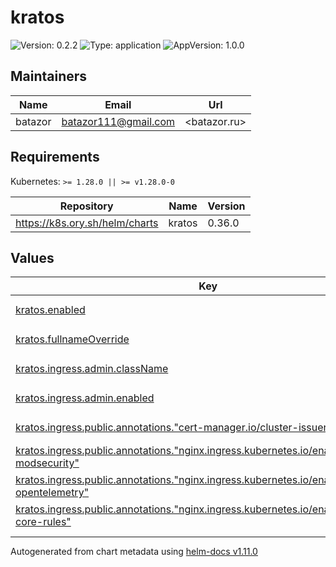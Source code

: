 # kratos

![Version: 0.2.2](https://img.shields.io/badge/Version-0.2.2-informational?style=flat-square) ![Type: application](https://img.shields.io/badge/Type-application-informational?style=flat-square) ![AppVersion: 1.0.0](https://img.shields.io/badge/AppVersion-1.0.0-informational?style=flat-square)

## Maintainers

| Name | Email | Url |
| ---- | ------ | --- |
| batazor | <batazor111@gmail.com> | <batazor.ru> |

## Requirements

Kubernetes: `>= 1.28.0 || >= v1.28.0-0`

| Repository | Name | Version |
|------------|------|---------|
| https://k8s.ory.sh/helm/charts | kratos | 0.36.0 |

## Values

<table height="400px" >
	<thead>
		<th>Key</th>
		<th>Type</th>
		<th>Default</th>
		<th>Description</th>
	</thead>
	<tbody>
		<tr>
			<td id="kratos--enabled"><a href="./values.yaml#L8">kratos.enabled</a></td>
			<td>
bool
</td>
			<td>
				<div style="max-width: 300px;">
<pre lang="json">
true
</pre>
</div>
			</td>
			<td></td>
		</tr>
		<tr>
			<td id="kratos--fullnameOverride"><a href="./values.yaml#L10">kratos.fullnameOverride</a></td>
			<td>
string
</td>
			<td>
				<div style="max-width: 300px;">
<pre lang="json">
"kratos"
</pre>
</div>
			</td>
			<td></td>
		</tr>
		<tr>
			<td id="kratos--ingress--admin--className"><a href="./values.yaml#L18">kratos.ingress.admin.className</a></td>
			<td>
string
</td>
			<td>
				<div style="max-width: 300px;">
<pre lang="json">
"nginx"
</pre>
</div>
			</td>
			<td></td>
		</tr>
		<tr>
			<td id="kratos--ingress--admin--enabled"><a href="./values.yaml#L17">kratos.ingress.admin.enabled</a></td>
			<td>
bool
</td>
			<td>
				<div style="max-width: 300px;">
<pre lang="json">
false
</pre>
</div>
			</td>
			<td></td>
		</tr>
		<tr>
			<td id="kratos--ingress--public--annotations--"cert-manager--io/cluster-issuer""><a href="./values.yaml#L23">kratos.ingress.public.annotations."cert-manager.io/cluster-issuer"</a></td>
			<td>
string
</td>
			<td>
				<div style="max-width: 300px;">
<pre lang="json">
"cert-manager-production"
</pre>
</div>
			</td>
			<td></td>
		</tr>
		<tr>
			<td id="kratos--ingress--public--annotations--"nginx--ingress--kubernetes--io/enable-modsecurity""><a href="./values.yaml#L24">kratos.ingress.public.annotations."nginx.ingress.kubernetes.io/enable-modsecurity"</a></td>
			<td>
string
</td>
			<td>
				<div style="max-width: 300px;">
<pre lang="json">
"false"
</pre>
</div>
			</td>
			<td></td>
		</tr>
		<tr>
			<td id="kratos--ingress--public--annotations--"nginx--ingress--kubernetes--io/enable-opentelemetry""><a href="./values.yaml#L26">kratos.ingress.public.annotations."nginx.ingress.kubernetes.io/enable-opentelemetry"</a></td>
			<td>
string
</td>
			<td>
				<div style="max-width: 300px;">
<pre lang="json">
"true"
</pre>
</div>
			</td>
			<td></td>
		</tr>
		<tr>
			<td id="kratos--ingress--public--annotations--"nginx--ingress--kubernetes--io/enable-owasp-core-rules""><a href="./values.yaml#L25">kratos.ingress.public.annotations."nginx.ingress.kubernetes.io/enable-owasp-core-rules"</a></td>
			<td>
string
</td>
			<td>
				<div style="max-width: 300px;">
<pre lang="json">
"true"
</pre>
</div>
			</td>
			<td></td>
		</tr>
		<tr>
			<td id="kratos--ingress--public--annotations--"nginx--ingress--kubernetes--io/rewrite-target""><a href="./values.yaml#L27">kratos.ingress.public.annotations."nginx.ingress.kubernetes.io/rewrite-target"</a></td>
			<td>
string
</td>
			<td>
				<div style="max-width: 300px;">
<pre lang="json">
"/$1"
</pre>
</div>
			</td>
			<td></td>
		</tr>
		<tr>
			<td id="kratos--ingress--public--annotations--"nginx--ingress--kubernetes--io/use-regex""><a href="./values.yaml#L28">kratos.ingress.public.annotations."nginx.ingress.kubernetes.io/use-regex"</a></td>
			<td>
string
</td>
			<td>
				<div style="max-width: 300px;">
<pre lang="json">
"true"
</pre>
</div>
			</td>
			<td></td>
		</tr>
		<tr>
			<td id="kratos--ingress--public--className"><a href="./values.yaml#L21">kratos.ingress.public.className</a></td>
			<td>
string
</td>
			<td>
				<div style="max-width: 300px;">
<pre lang="json">
"nginx"
</pre>
</div>
			</td>
			<td></td>
		</tr>
		<tr>
			<td id="kratos--ingress--public--enabled"><a href="./values.yaml#L20">kratos.ingress.public.enabled</a></td>
			<td>
bool
</td>
			<td>
				<div style="max-width: 300px;">
<pre lang="json">
true
</pre>
</div>
			</td>
			<td></td>
		</tr>
		<tr>
			<td id="kratos--ingress--public--hosts[0]--host"><a href="./values.yaml#L30">kratos.ingress.public.hosts[0].host</a></td>
			<td>
string
</td>
			<td>
				<div style="max-width: 300px;">
<pre lang="json">
"shortlink.best"
</pre>
</div>
			</td>
			<td></td>
		</tr>
		<tr>
			<td id="kratos--ingress--public--hosts[0]--paths[0]--path"><a href="./values.yaml#L32">kratos.ingress.public.hosts[0].paths[0].path</a></td>
			<td>
string
</td>
			<td>
				<div style="max-width: 300px;">
<pre lang="json">
"/api/auth/?(.*)"
</pre>
</div>
			</td>
			<td></td>
		</tr>
		<tr>
			<td id="kratos--ingress--public--hosts[0]--paths[0]--pathType"><a href="./values.yaml#L33">kratos.ingress.public.hosts[0].paths[0].pathType</a></td>
			<td>
string
</td>
			<td>
				<div style="max-width: 300px;">
<pre lang="json">
"Prefix"
</pre>
</div>
			</td>
			<td></td>
		</tr>
		<tr>
			<td id="kratos--ingress--public--tls[0]--hosts[0]"><a href="./values.yaml#L37">kratos.ingress.public.tls[0].hosts[0]</a></td>
			<td>
string
</td>
			<td>
				<div style="max-width: 300px;">
<pre lang="json">
"shortlink.best"
</pre>
</div>
			</td>
			<td></td>
		</tr>
		<tr>
			<td id="kratos--ingress--public--tls[0]--secretName"><a href="./values.yaml#L35">kratos.ingress.public.tls[0].secretName</a></td>
			<td>
string
</td>
			<td>
				<div style="max-width: 300px;">
<pre lang="json">
"shortlink-ingress-tls"
</pre>
</div>
			</td>
			<td></td>
		</tr>
		<tr>
			<td id="kratos--kratos--automigration"><a href="./values.yaml#L168">kratos.kratos.automigration</a></td>
			<td>
object
</td>
			<td>
				<div style="max-width: 300px;">
<pre lang="json">
{
  "enabled": false,
  "type": "job"
}
</pre>
</div>
			</td>
			<td>Enables database migration</td>
		</tr>
		<tr>
			<td id="kratos--kratos--automigration--type"><a href="./values.yaml#L174">kratos.kratos.automigration.type</a></td>
			<td>
string
</td>
			<td>
				<div style="max-width: 300px;">
<pre lang="json">
"job"
</pre>
</div>
			</td>
			<td>Configure the way to execute database migration. Possible values: job, initContainer When set to job, the migration will be executed as a job on release or upgrade. When set to initContainer, the migration will be executed when kratos pod is created Defaults to job</td>
		</tr>
		<tr>
			<td id="kratos--kratos--config--dsn"><a href="./values.yaml#L41">kratos.kratos.config.dsn</a></td>
			<td>
string
</td>
			<td>
				<div style="max-width: 300px;">
<pre lang="json">
"memory"
</pre>
</div>
			</td>
			<td></td>
		</tr>
		<tr>
			<td id="kratos--kratos--config--hashers--argon2--iterations"><a href="./values.yaml#L161">kratos.kratos.config.hashers.argon2.iterations</a></td>
			<td>
int
</td>
			<td>
				<div style="max-width: 300px;">
<pre lang="json">
2
</pre>
</div>
			</td>
			<td></td>
		</tr>
		<tr>
			<td id="kratos--kratos--config--hashers--argon2--key_length"><a href="./values.yaml#L163">kratos.kratos.config.hashers.argon2.key_length</a></td>
			<td>
int
</td>
			<td>
				<div style="max-width: 300px;">
<pre lang="json">
16
</pre>
</div>
			</td>
			<td></td>
		</tr>
		<tr>
			<td id="kratos--kratos--config--hashers--argon2--memory"><a href="./values.yaml#L160">kratos.kratos.config.hashers.argon2.memory</a></td>
			<td>
string
</td>
			<td>
				<div style="max-width: 300px;">
<pre lang="json">
"128MB"
</pre>
</div>
			</td>
			<td></td>
		</tr>
		<tr>
			<td id="kratos--kratos--config--hashers--argon2--parallelism"><a href="./values.yaml#L159">kratos.kratos.config.hashers.argon2.parallelism</a></td>
			<td>
int
</td>
			<td>
				<div style="max-width: 300px;">
<pre lang="json">
1
</pre>
</div>
			</td>
			<td></td>
		</tr>
		<tr>
			<td id="kratos--kratos--config--hashers--argon2--salt_length"><a href="./values.yaml#L162">kratos.kratos.config.hashers.argon2.salt_length</a></td>
			<td>
int
</td>
			<td>
				<div style="max-width: 300px;">
<pre lang="json">
16
</pre>
</div>
			</td>
			<td></td>
		</tr>
		<tr>
			<td id="kratos--kratos--config--identity--default_schema_id"><a href="./values.yaml#L44">kratos.kratos.config.identity.default_schema_id</a></td>
			<td>
string
</td>
			<td>
				<div style="max-width: 300px;">
<pre lang="json">
"default"
</pre>
</div>
			</td>
			<td></td>
		</tr>
		<tr>
			<td id="kratos--kratos--config--identity--schemas[0]--id"><a href="./values.yaml#L46">kratos.kratos.config.identity.schemas[0].id</a></td>
			<td>
string
</td>
			<td>
				<div style="max-width: 300px;">
<pre lang="json">
"default"
</pre>
</div>
			</td>
			<td></td>
		</tr>
		<tr>
			<td id="kratos--kratos--config--identity--schemas[0]--url"><a href="./values.yaml#L47">kratos.kratos.config.identity.schemas[0].url</a></td>
			<td>
string
</td>
			<td>
				<div style="max-width: 300px;">
<pre lang="json">
"file:///etc/config/identity.default.schema.json"
</pre>
</div>
			</td>
			<td></td>
		</tr>
		<tr>
			<td id="kratos--kratos--config--log--format"><a href="./values.yaml#L149">kratos.kratos.config.log.format</a></td>
			<td>
string
</td>
			<td>
				<div style="max-width: 300px;">
<pre lang="json">
"json"
</pre>
</div>
			</td>
			<td></td>
		</tr>
		<tr>
			<td id="kratos--kratos--config--log--leak_sensitive_values"><a href="./values.yaml#L150">kratos.kratos.config.log.leak_sensitive_values</a></td>
			<td>
bool
</td>
			<td>
				<div style="max-width: 300px;">
<pre lang="json">
true
</pre>
</div>
			</td>
			<td></td>
		</tr>
		<tr>
			<td id="kratos--kratos--config--log--level"><a href="./values.yaml#L148">kratos.kratos.config.log.level</a></td>
			<td>
string
</td>
			<td>
				<div style="max-width: 300px;">
<pre lang="json">
"info"
</pre>
</div>
			</td>
			<td></td>
		</tr>
		<tr>
			<td id="kratos--kratos--config--secrets--cookie[0]"><a href="./values.yaml#L155">kratos.kratos.config.secrets.cookie[0]</a></td>
			<td>
string
</td>
			<td>
				<div style="max-width: 300px;">
<pre lang="json">
"PLEASE-CHANGE-ME-I-AM-VERY-INSECURE"
</pre>
</div>
			</td>
			<td></td>
		</tr>
		<tr>
			<td id="kratos--kratos--config--selfservice--allowed_return_urls[0]"><a href="./values.yaml#L84">kratos.kratos.config.selfservice.allowed_return_urls[0]</a></td>
			<td>
string
</td>
			<td>
				<div style="max-width: 300px;">
<pre lang="json">
"*"
</pre>
</div>
			</td>
			<td></td>
		</tr>
		<tr>
			<td id="kratos--kratos--config--selfservice--allowed_return_urls[1]"><a href="./values.yaml#L85">kratos.kratos.config.selfservice.allowed_return_urls[1]</a></td>
			<td>
string
</td>
			<td>
				<div style="max-width: 300px;">
<pre lang="json">
"http://*"
</pre>
</div>
			</td>
			<td></td>
		</tr>
		<tr>
			<td id="kratos--kratos--config--selfservice--allowed_return_urls[2]"><a href="./values.yaml#L86">kratos.kratos.config.selfservice.allowed_return_urls[2]</a></td>
			<td>
string
</td>
			<td>
				<div style="max-width: 300px;">
<pre lang="json">
"https://*"
</pre>
</div>
			</td>
			<td></td>
		</tr>
		<tr>
			<td id="kratos--kratos--config--selfservice--default_browser_return_url"><a href="./values.yaml#L82">kratos.kratos.config.selfservice.default_browser_return_url</a></td>
			<td>
string
</td>
			<td>
				<div style="max-width: 300px;">
<pre lang="json">
"https://shortlink.best"
</pre>
</div>
			</td>
			<td></td>
		</tr>
		<tr>
			<td id="kratos--kratos--config--selfservice--flows--error--ui_url"><a href="./values.yaml#L110">kratos.kratos.config.selfservice.flows.error.ui_url</a></td>
			<td>
string
</td>
			<td>
				<div style="max-width: 300px;">
<pre lang="json">
"https://shortlink.best/next/error"
</pre>
</div>
			</td>
			<td></td>
		</tr>
		<tr>
			<td id="kratos--kratos--config--selfservice--flows--login--lifespan"><a href="./values.yaml#L134">kratos.kratos.config.selfservice.flows.login.lifespan</a></td>
			<td>
string
</td>
			<td>
				<div style="max-width: 300px;">
<pre lang="json">
"10m"
</pre>
</div>
			</td>
			<td></td>
		</tr>
		<tr>
			<td id="kratos--kratos--config--selfservice--flows--login--ui_url"><a href="./values.yaml#L133">kratos.kratos.config.selfservice.flows.login.ui_url</a></td>
			<td>
string
</td>
			<td>
				<div style="max-width: 300px;">
<pre lang="json">
"https://shortlink.best/next"
</pre>
</div>
			</td>
			<td></td>
		</tr>
		<tr>
			<td id="kratos--kratos--config--selfservice--flows--logout--after--default_browser_return_url"><a href="./values.yaml#L130">kratos.kratos.config.selfservice.flows.logout.after.default_browser_return_url</a></td>
			<td>
string
</td>
			<td>
				<div style="max-width: 300px;">
<pre lang="json">
"https://shortlink.best/next/auth/login"
</pre>
</div>
			</td>
			<td></td>
		</tr>
		<tr>
			<td id="kratos--kratos--config--selfservice--flows--recovery--enabled"><a href="./values.yaml#L119">kratos.kratos.config.selfservice.flows.recovery.enabled</a></td>
			<td>
bool
</td>
			<td>
				<div style="max-width: 300px;">
<pre lang="json">
true
</pre>
</div>
			</td>
			<td></td>
		</tr>
		<tr>
			<td id="kratos--kratos--config--selfservice--flows--recovery--ui_url"><a href="./values.yaml#L120">kratos.kratos.config.selfservice.flows.recovery.ui_url</a></td>
			<td>
string
</td>
			<td>
				<div style="max-width: 300px;">
<pre lang="json">
"https://shortlink.best/next/auth/recovery"
</pre>
</div>
			</td>
			<td></td>
		</tr>
		<tr>
			<td id="kratos--kratos--config--selfservice--flows--registration--after--oidc--hooks[0]--hook"><a href="./values.yaml#L145">kratos.kratos.config.selfservice.flows.registration.after.oidc.hooks[0].hook</a></td>
			<td>
string
</td>
			<td>
				<div style="max-width: 300px;">
<pre lang="json">
"session"
</pre>
</div>
			</td>
			<td></td>
		</tr>
		<tr>
			<td id="kratos--kratos--config--selfservice--flows--registration--after--password--hooks[0]--hook"><a href="./values.yaml#L142">kratos.kratos.config.selfservice.flows.registration.after.password.hooks[0].hook</a></td>
			<td>
string
</td>
			<td>
				<div style="max-width: 300px;">
<pre lang="json">
"session"
</pre>
</div>
			</td>
			<td></td>
		</tr>
		<tr>
			<td id="kratos--kratos--config--selfservice--flows--registration--lifespan"><a href="./values.yaml#L137">kratos.kratos.config.selfservice.flows.registration.lifespan</a></td>
			<td>
string
</td>
			<td>
				<div style="max-width: 300px;">
<pre lang="json">
"10m"
</pre>
</div>
			</td>
			<td></td>
		</tr>
		<tr>
			<td id="kratos--kratos--config--selfservice--flows--registration--ui_url"><a href="./values.yaml#L138">kratos.kratos.config.selfservice.flows.registration.ui_url</a></td>
			<td>
string
</td>
			<td>
				<div style="max-width: 300px;">
<pre lang="json">
"https://shortlink.best/next/auth/registration"
</pre>
</div>
			</td>
			<td></td>
		</tr>
		<tr>
			<td id="kratos--kratos--config--selfservice--flows--settings--privileged_session_max_age"><a href="./values.yaml#L116">kratos.kratos.config.selfservice.flows.settings.privileged_session_max_age</a></td>
			<td>
string
</td>
			<td>
				<div style="max-width: 300px;">
<pre lang="json">
"15m"
</pre>
</div>
			</td>
			<td></td>
		</tr>
		<tr>
			<td id="kratos--kratos--config--selfservice--flows--settings--ui_url"><a href="./values.yaml#L113">kratos.kratos.config.selfservice.flows.settings.ui_url</a></td>
			<td>
string
</td>
			<td>
				<div style="max-width: 300px;">
<pre lang="json">
"https://shortlink.best/next/user/profile"
</pre>
</div>
			</td>
			<td></td>
		</tr>
		<tr>
			<td id="kratos--kratos--config--selfservice--flows--verification--after--default_browser_return_url"><a href="./values.yaml#L126">kratos.kratos.config.selfservice.flows.verification.after.default_browser_return_url</a></td>
			<td>
string
</td>
			<td>
				<div style="max-width: 300px;">
<pre lang="json">
"https://shortlink.best/next"
</pre>
</div>
			</td>
			<td></td>
		</tr>
		<tr>
			<td id="kratos--kratos--config--selfservice--flows--verification--enabled"><a href="./values.yaml#L123">kratos.kratos.config.selfservice.flows.verification.enabled</a></td>
			<td>
bool
</td>
			<td>
				<div style="max-width: 300px;">
<pre lang="json">
true
</pre>
</div>
			</td>
			<td></td>
		</tr>
		<tr>
			<td id="kratos--kratos--config--selfservice--flows--verification--ui_url"><a href="./values.yaml#L124">kratos.kratos.config.selfservice.flows.verification.ui_url</a></td>
			<td>
string
</td>
			<td>
				<div style="max-width: 300px;">
<pre lang="json">
"https://shortlink.best/next/auth/verification"
</pre>
</div>
			</td>
			<td></td>
		</tr>
		<tr>
			<td id="kratos--kratos--config--selfservice--methods--link--enabled"><a href="./values.yaml#L94">kratos.kratos.config.selfservice.methods.link.enabled</a></td>
			<td>
bool
</td>
			<td>
				<div style="max-width: 300px;">
<pre lang="json">
true
</pre>
</div>
			</td>
			<td></td>
		</tr>
		<tr>
			<td id="kratos--kratos--config--selfservice--methods--lookup_secret--enabled"><a href="./values.yaml#L98">kratos.kratos.config.selfservice.methods.lookup_secret.enabled</a></td>
			<td>
bool
</td>
			<td>
				<div style="max-width: 300px;">
<pre lang="json">
true
</pre>
</div>
			</td>
			<td></td>
		</tr>
		<tr>
			<td id="kratos--kratos--config--selfservice--methods--oidc--enabled"><a href="./values.yaml#L96">kratos.kratos.config.selfservice.methods.oidc.enabled</a></td>
			<td>
bool
</td>
			<td>
				<div style="max-width: 300px;">
<pre lang="json">
true
</pre>
</div>
			</td>
			<td></td>
		</tr>
		<tr>
			<td id="kratos--kratos--config--selfservice--methods--password--enabled"><a href="./values.yaml#L90">kratos.kratos.config.selfservice.methods.password.enabled</a></td>
			<td>
bool
</td>
			<td>
				<div style="max-width: 300px;">
<pre lang="json">
true
</pre>
</div>
			</td>
			<td></td>
		</tr>
		<tr>
			<td id="kratos--kratos--config--selfservice--methods--profile--enabled"><a href="./values.yaml#L92">kratos.kratos.config.selfservice.methods.profile.enabled</a></td>
			<td>
bool
</td>
			<td>
				<div style="max-width: 300px;">
<pre lang="json">
true
</pre>
</div>
			</td>
			<td></td>
		</tr>
		<tr>
			<td id="kratos--kratos--config--selfservice--methods--totp--config--issuer"><a href="./values.yaml#L103">kratos.kratos.config.selfservice.methods.totp.config.issuer</a></td>
			<td>
string
</td>
			<td>
				<div style="max-width: 300px;">
<pre lang="json">
"shortlink.best"
</pre>
</div>
			</td>
			<td></td>
		</tr>
		<tr>
			<td id="kratos--kratos--config--selfservice--methods--totp--enabled"><a href="./values.yaml#L100">kratos.kratos.config.selfservice.methods.totp.enabled</a></td>
			<td>
bool
</td>
			<td>
				<div style="max-width: 300px;">
<pre lang="json">
true
</pre>
</div>
			</td>
			<td></td>
		</tr>
		<tr>
			<td id="kratos--kratos--config--serve--admin--base_url"><a href="./values.yaml#L72">kratos.kratos.config.serve.admin.base_url</a></td>
			<td>
string
</td>
			<td>
				<div style="max-width: 300px;">
<pre lang="json">
"http://127.0.0.1:4434/"
</pre>
</div>
			</td>
			<td></td>
		</tr>
		<tr>
			<td id="kratos--kratos--config--serve--public--base_url"><a href="./values.yaml#L52">kratos.kratos.config.serve.public.base_url</a></td>
			<td>
string
</td>
			<td>
				<div style="max-width: 300px;">
<pre lang="json">
"https://shortlink.best/api/auth"
</pre>
</div>
			</td>
			<td></td>
		</tr>
		<tr>
			<td id="kratos--kratos--config--serve--public--cors--allow_credentials"><a href="./values.yaml#L70">kratos.kratos.config.serve.public.cors.allow_credentials</a></td>
			<td>
bool
</td>
			<td>
				<div style="max-width: 300px;">
<pre lang="json">
true
</pre>
</div>
			</td>
			<td></td>
		</tr>
		<tr>
			<td id="kratos--kratos--config--serve--public--cors--allowed_headers[0]"><a href="./values.yaml#L66">kratos.kratos.config.serve.public.cors.allowed_headers[0]</a></td>
			<td>
string
</td>
			<td>
				<div style="max-width: 300px;">
<pre lang="json">
"Authorization"
</pre>
</div>
			</td>
			<td></td>
		</tr>
		<tr>
			<td id="kratos--kratos--config--serve--public--cors--allowed_headers[1]"><a href="./values.yaml#L67">kratos.kratos.config.serve.public.cors.allowed_headers[1]</a></td>
			<td>
string
</td>
			<td>
				<div style="max-width: 300px;">
<pre lang="json">
"Cookie"
</pre>
</div>
			</td>
			<td></td>
		</tr>
		<tr>
			<td id="kratos--kratos--config--serve--public--cors--allowed_headers[2]"><a href="./values.yaml#L68">kratos.kratos.config.serve.public.cors.allowed_headers[2]</a></td>
			<td>
string
</td>
			<td>
				<div style="max-width: 300px;">
<pre lang="json">
"Content-Type"
</pre>
</div>
			</td>
			<td></td>
		</tr>
		<tr>
			<td id="kratos--kratos--config--serve--public--cors--allowed_headers[3]"><a href="./values.yaml#L69">kratos.kratos.config.serve.public.cors.allowed_headers[3]</a></td>
			<td>
string
</td>
			<td>
				<div style="max-width: 300px;">
<pre lang="json">
"Set-Cookie"
</pre>
</div>
			</td>
			<td></td>
		</tr>
		<tr>
			<td id="kratos--kratos--config--serve--public--cors--allowed_methods[0]"><a href="./values.yaml#L60">kratos.kratos.config.serve.public.cors.allowed_methods[0]</a></td>
			<td>
string
</td>
			<td>
				<div style="max-width: 300px;">
<pre lang="json">
"POST"
</pre>
</div>
			</td>
			<td></td>
		</tr>
		<tr>
			<td id="kratos--kratos--config--serve--public--cors--allowed_methods[1]"><a href="./values.yaml#L61">kratos.kratos.config.serve.public.cors.allowed_methods[1]</a></td>
			<td>
string
</td>
			<td>
				<div style="max-width: 300px;">
<pre lang="json">
"GET"
</pre>
</div>
			</td>
			<td></td>
		</tr>
		<tr>
			<td id="kratos--kratos--config--serve--public--cors--allowed_methods[2]"><a href="./values.yaml#L62">kratos.kratos.config.serve.public.cors.allowed_methods[2]</a></td>
			<td>
string
</td>
			<td>
				<div style="max-width: 300px;">
<pre lang="json">
"PUT"
</pre>
</div>
			</td>
			<td></td>
		</tr>
		<tr>
			<td id="kratos--kratos--config--serve--public--cors--allowed_methods[3]"><a href="./values.yaml#L63">kratos.kratos.config.serve.public.cors.allowed_methods[3]</a></td>
			<td>
string
</td>
			<td>
				<div style="max-width: 300px;">
<pre lang="json">
"PATCH"
</pre>
</div>
			</td>
			<td></td>
		</tr>
		<tr>
			<td id="kratos--kratos--config--serve--public--cors--allowed_methods[4]"><a href="./values.yaml#L64">kratos.kratos.config.serve.public.cors.allowed_methods[4]</a></td>
			<td>
string
</td>
			<td>
				<div style="max-width: 300px;">
<pre lang="json">
"DELETE"
</pre>
</div>
			</td>
			<td></td>
		</tr>
		<tr>
			<td id="kratos--kratos--config--serve--public--cors--allowed_origins[0]"><a href="./values.yaml#L57">kratos.kratos.config.serve.public.cors.allowed_origins[0]</a></td>
			<td>
string
</td>
			<td>
				<div style="max-width: 300px;">
<pre lang="json">
"http://127.0.0.1:3000"
</pre>
</div>
			</td>
			<td></td>
		</tr>
		<tr>
			<td id="kratos--kratos--config--serve--public--cors--allowed_origins[1]"><a href="./values.yaml#L58">kratos.kratos.config.serve.public.cors.allowed_origins[1]</a></td>
			<td>
string
</td>
			<td>
				<div style="max-width: 300px;">
<pre lang="json">
"https://shortlink.best"
</pre>
</div>
			</td>
			<td></td>
		</tr>
		<tr>
			<td id="kratos--kratos--config--serve--public--cors--debug"><a href="./values.yaml#L55">kratos.kratos.config.serve.public.cors.debug</a></td>
			<td>
bool
</td>
			<td>
				<div style="max-width: 300px;">
<pre lang="json">
true
</pre>
</div>
			</td>
			<td></td>
		</tr>
		<tr>
			<td id="kratos--kratos--config--serve--public--cors--enabled"><a href="./values.yaml#L54">kratos.kratos.config.serve.public.cors.enabled</a></td>
			<td>
bool
</td>
			<td>
				<div style="max-width: 300px;">
<pre lang="json">
true
</pre>
</div>
			</td>
			<td></td>
		</tr>
		<tr>
			<td id="kratos--kratos--config--session--cookie--domain"><a href="./values.yaml#L78">kratos.kratos.config.session.cookie.domain</a></td>
			<td>
string
</td>
			<td>
				<div style="max-width: 300px;">
<pre lang="json">
"https://shortlink.best"
</pre>
</div>
			</td>
			<td></td>
		</tr>
		<tr>
			<td id="kratos--kratos--config--session--cookie--same_site"><a href="./values.yaml#L79">kratos.kratos.config.session.cookie.same_site</a></td>
			<td>
string
</td>
			<td>
				<div style="max-width: 300px;">
<pre lang="json">
"Lax"
</pre>
</div>
			</td>
			<td></td>
		</tr>
		<tr>
			<td id="kratos--kratos--config--session--lifespan"><a href="./values.yaml#L76">kratos.kratos.config.session.lifespan</a></td>
			<td>
string
</td>
			<td>
				<div style="max-width: 300px;">
<pre lang="json">
"720h"
</pre>
</div>
			</td>
			<td></td>
		</tr>
		<tr>
			<td id="kratos--kratos--development"><a href="./values.yaml#L165">kratos.kratos.development</a></td>
			<td>
bool
</td>
			<td>
				<div style="max-width: 300px;">
<pre lang="json">
true
</pre>
</div>
			</td>
			<td></td>
		</tr>
		<tr>
			<td id="kratos--kratos--identitySchemas--"identity--default--schema--json""><a href="./values.yaml#L178">kratos.kratos.identitySchemas."identity.default.schema.json"</a></td>
			<td>
string
</td>
			<td>
				<div style="max-width: 300px;">
<pre lang="json">
"{\n  \"$id\": \"https://schemas.ory.sh/presets/kratos/quickstart/email-password/identity.schema.json\",\n  \"$schema\": \"http://json-schema.org/draft-07/schema#\",\n  \"title\": \"Person\",\n  \"type\": \"object\",\n  \"properties\": {\n    \"traits\": {\n      \"type\": \"object\",\n      \"properties\": {\n        \"email\": {\n          \"type\": \"string\",\n          \"format\": \"email\",\n          \"title\": \"E-Mail\",\n          \"minLength\": 3,\n          \"ory.sh/kratos\": {\n            \"credentials\": {\n              \"password\": {\n                \"identifier\": true\n              },\n              \"totp\": {\n                \"account_name\": true\n              }\n            },\n            \"verification\": {\n              \"via\": \"email\"\n            },\n            \"recovery\": {\n              \"via\": \"email\"\n            }\n          }\n        },\n        \"name\": {\n          \"type\": \"object\",\n          \"properties\": {\n            \"first\": {\n              \"title\": \"First Name\",\n              \"type\": \"string\"\n            },\n            \"last\": {\n              \"title\": \"Last Name\",\n              \"type\": \"string\"\n            }\n          }\n        }\n      },\n      \"required\": [\n        \"email\"\n      ],\n      \"additionalProperties\": false\n    }\n  }\n}\n"
</pre>
</div>
			</td>
			<td></td>
		</tr>
		<tr>
			<td id="kratos--kratos--identitySchemas--"oidc--github--jsonnet""><a href="./values.yaml#L231">kratos.kratos.identitySchemas."oidc.github.jsonnet"</a></td>
			<td>
string
</td>
			<td>
				<div style="max-width: 300px;">
<pre lang="json">
"local claims = {\n  email_verified: false,\n} + std.extVar('claims');\n\n{\n  identity: {\n    traits: {\n      // Allowing unverified email addresses enables account\n      // enumeration attacks, especially if the value is used for\n      // e.g. verification or as a password login identifier.\n      //\n      // Therefore we only return the email if it (a) exists and (b) is marked verified\n      // by GitHub.\n      [if 'email' in claims \u0026\u0026 claims.email_verified then 'email' else null]: claims.email,\n    },\n    metadata_public: {\n      github_username: claims.username,\n    }\n  },\n}\n"
</pre>
</div>
			</td>
			<td></td>
		</tr>
		<tr>
			<td id="kratos--kratos--identitySchemas--"oidc--gitlab--jsonnet""><a href="./values.yaml#L252">kratos.kratos.identitySchemas."oidc.gitlab.jsonnet"</a></td>
			<td>
string
</td>
			<td>
				<div style="max-width: 300px;">
<pre lang="json">
"local claims = {\n  email_verified: false,\n} + std.extVar('claims');\n{\n  identity: {\n    traits: {\n      // Allowing unverified email addresses enables account\n      // enumeration attacks,  if the value is used for\n      // verification or as a password login identifier.\n      //\n      // Therefore we only return the email if it (a) exists and (b) is marked verified\n      // by GitLab.\n      [if 'email' in claims \u0026\u0026 claims.email_verified then 'email' else null]: claims.email,\n    },\n  },\n}\n"
</pre>
</div>
			</td>
			<td></td>
		</tr>
		<tr>
			<td id="kratos--secret--hashSumEnabled"><a href="./values.yaml#L13">kratos.secret.hashSumEnabled</a></td>
			<td>
bool
</td>
			<td>
				<div style="max-width: 300px;">
<pre lang="json">
false
</pre>
</div>
			</td>
			<td></td>
		</tr>
		<tr>
			<td id="kratos--serviceMonitor--enabled"><a href="./values.yaml#L272">kratos.serviceMonitor.enabled</a></td>
			<td>
bool
</td>
			<td>
				<div style="max-width: 300px;">
<pre lang="json">
true
</pre>
</div>
			</td>
			<td></td>
		</tr>
		<tr>
			<td id="kratos--serviceMonitor--labels--release"><a href="./values.yaml#L275">kratos.serviceMonitor.labels.release</a></td>
			<td>
string
</td>
			<td>
				<div style="max-width: 300px;">
<pre lang="json">
"prometheus-operator"
</pre>
</div>
			</td>
			<td></td>
		</tr>
	</tbody>
</table>

----------------------------------------------
Autogenerated from chart metadata using [helm-docs v1.11.0](https://github.com/norwoodj/helm-docs/releases/v1.11.0)
